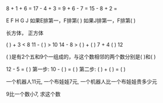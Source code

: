 8 + 1 + 6 =
17 - 4 + 3 =
9 + 6 - 7 =
15 - 8 + 2 =

E F H G J
如果E排第一，F排第(  )
如果J排第一，F排第(  )

长方体， 正方体

(  ) + 3 < 8
11 - (  ) > 10
14 - 8 > (  ) + (  )
7 + 4 ( ) 12

(  )是有2个五和9个一组成的，与这个数相邻的两个数分别是(  )和(  )

12 - 5 = (  )
第一步: 10 - (  ) = (  )
第二步: (  ) + (  ) = (  )

一个机器人11元, 一个布娃娃7元, 一个机器人比一个布娃娃贵多少元

9比一个数小7, 求这个数